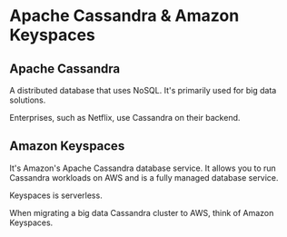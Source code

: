# Apache Cassandra & Amazon Keyspaces

## Apache Cassandra

A distributed database that uses NoSQL. It's primarily used for big data solutions.

Enterprises, such as Netflix, use Cassandra on their backend.


## Amazon Keyspaces

It's Amazon's Apache Cassandra database service. It allows you to run Cassandra workloads on AWS and is a fully managed database service.

Keyspaces is serverless.

When migrating a big data Cassandra cluster to AWS, think of Amazon Keyspaces.